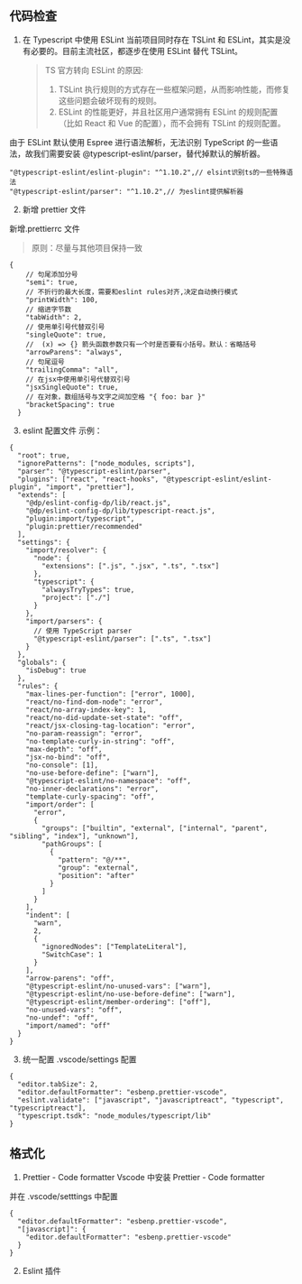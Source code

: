 ## 代码检查

1. 在 Typescript 中使用 ESLint
   当前项目同时存在 TSLint 和 ESLint，其实是没有必要的。目前主流社区，都逐步在使用 ESLint 替代 TSLint。
   > TS 官方转向 ESLint 的原因:
   >
   > 1. TSLint 执行规则的方式存在一些框架问题，从而影响性能，而修复这些问题会破坏现有的规则。
   > 2. ESLint 的性能更好，并且社区用户通常拥有 ESLint 的规则配置（比如 React 和 Vue 的配置），而不会拥有 TSLint 的规则配置。

由于 ESLint 默认使用 Espree 进行语法解析，无法识别 TypeScript 的一些语法，故我们需要安装 @typescript-eslint/parser，替代掉默认的解析器。

```
"@typescript-eslint/eslint-plugin": "^1.10.2",// elsint识别ts的一些特殊语法
"@typescript-eslint/parser": "^1.10.2",// 为eslint提供解析器
```

2. 新增 prettier 文件

新增.prettierrc 文件

> 原则：尽量与其他项目保持一致

```
{
    // 句尾添加分号
    "semi": true,
    // 不折行的最大长度，需要和eslint rules对齐,决定自动换行模式
    "printWidth": 100,
    // 缩进字节数
    "tabWidth": 2,
    // 使用单引号代替双引号
    "singleQuote": true,
    //  (x) => {} 箭头函数参数只有一个时是否要有小括号。默认：省略括号
    "arrowParens": "always",
    // 句尾逗号
    "trailingComma": "all",
    // 在jsx中使用单引号代替双引号
    "jsxSingleQuote": true,
    // 在对象，数组括号与文字之间加空格 "{ foo: bar }"
    "bracketSpacing": true
  }
```

3. eslint 配置文件
   示例：

```
{
  "root": true,
  "ignorePatterns": ["node_modules, scripts"],
  "parser": "@typescript-eslint/parser",
  "plugins": ["react", "react-hooks", "@typescript-eslint/eslint-plugin", "import", "prettier"],
  "extends": [
    "@dp/eslint-config-dp/lib/react.js",
    "@dp/eslint-config-dp/lib/typescript-react.js",
    "plugin:import/typescript",
    "plugin:prettier/recommended"
  ],
  "settings": {
    "import/resolver": {
      "node": {
        "extensions": [".js", ".jsx", ".ts", ".tsx"]
      },
      "typescript": {
        "alwaysTryTypes": true,
        "project": ["./"]
      }
    },
    "import/parsers": {
      // 使用 TypeScript parser
      "@typescript-eslint/parser": [".ts", ".tsx"]
    }
  },
  "globals": {
    "isDebug": true
  },
  "rules": {
    "max-lines-per-function": ["error", 1000],
    "react/no-find-dom-node": "error",
    "react/no-array-index-key": 1,
    "react/no-did-update-set-state": "off",
    "react/jsx-closing-tag-location": "error",
    "no-param-reassign": "error",
    "no-template-curly-in-string": "off",
    "max-depth": "off",
    "jsx-no-bind": "off",
    "no-console": [1],
    "no-use-before-define": ["warn"],
    "@typescript-eslint/no-namespace": "off",
    "no-inner-declarations": "error",
    "template-curly-spacing": "off",
    "import/order": [
      "error",
      {
        "groups": ["builtin", "external", ["internal", "parent", "sibling", "index"], "unknown"],
        "pathGroups": [
          {
            "pattern": "@/**",
            "group": "external",
            "position": "after"
          }
        ]
      }
    ],
    "indent": [
      "warn",
      2,
      {
        "ignoredNodes": ["TemplateLiteral"],
        "SwitchCase": 1
      }
    ],
    "arrow-parens": "off",
    "@typescript-eslint/no-unused-vars": ["warn"],
    "@typescript-eslint/no-use-before-define": ["warn"],
    "@typescript-eslint/member-ordering": ["off"],
    "no-unused-vars": "off",
    "no-undef": "off",
    "import/named": "off"
  }
}

```

3. 统一配置 .vscode/settings 配置

```
{
  "editor.tabSize": 2,
  "editor.defaultFormatter": "esbenp.prettier-vscode",
  "eslint.validate": ["javascript", "javascriptreact", "typescript", "typescriptreact"],
  "typescript.tsdk": "node_modules/typescript/lib"
}
```

## 格式化

1. Prettier - Code formatter
   Vscode 中安装 Prettier - Code formatter

并在 .vscode/setttings 中配置

```
{
  "editor.defaultFormatter": "esbenp.prettier-vscode",
  "[javascript]": {
    "editor.defaultFormatter": "esbenp.prettier-vscode"
  }
}
```

2. Eslint 插件
